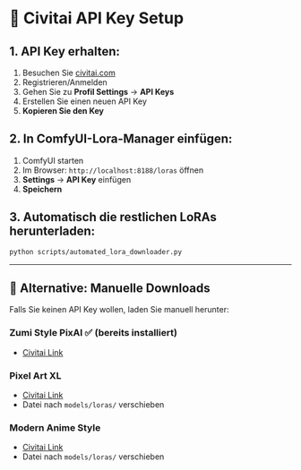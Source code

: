 # 🔑 Civitai API Key Setup

## 1. **API Key erhalten:**
1. Besuchen Sie [civitai.com](https://civitai.com)
2. Registrieren/Anmelden
3. Gehen Sie zu **Profil Settings** → **API Keys**
4. Erstellen Sie einen neuen API Key
5. **Kopieren Sie den Key**

## 2. **In ComfyUI-Lora-Manager einfügen:**
1. ComfyUI starten
2. Im Browser: `http://localhost:8188/loras` öffnen
3. **Settings** → **API Key** einfügen
4. **Speichern**

## 3. **Automatisch die restlichen LoRAs herunterladen:**
```bash
python scripts/automated_lora_downloader.py
```

---

## 🎯 **Alternative: Manuelle Downloads**

Falls Sie keinen API Key wollen, laden Sie manuell herunter:

### **Zumi Style PixAI** ✅ (bereits installiert)
- [Civitai Link](https://civitai.com/models/254043/zumi-style)

### **Pixel Art XL**
- [Civitai Link](https://civitai.com/models/43820/pixel-art-style)
- Datei nach `models/loras/` verschieben

### **Modern Anime Style**
- [Civitai Link](https://civitai.com/models/680645/madbears-best-anime-style-on-flux1-dev)
- Datei nach `models/loras/` verschieben